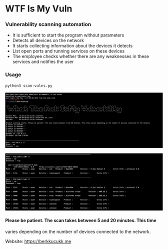 # WTF Is My Vuln
### Vulnerability scanning automation

- It is sufficient to start the program without parameters
- Detects all devices on the network
- It starts collecting information about the devices it detects
- List open ports and running services on these devices
- The employee checks whether there are any weaknesses in these services 
and notifies the user

### Usage
```sh
python3 scan-vulns.py
```
<p align="center">
  <img src = "https://github.com/Berkkucukk/WTF-Is-My-Vuln/blob/main/1.png?raw=true" width=1200>
</p>
<p align="center">
  <img src = "https://github.com/Berkkucukk/WTF-Is-My-Vuln/blob/main/2.png?raw=true" width=1200>
</p>

#### Please be patient. The scan takes between 5 and 20 minutes. This time 
varies depending on the number of devices connected to the network.

 Website: <https://berkkucukk.me>

